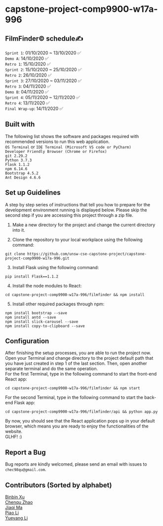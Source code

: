 # capstone-project-comp9900-w17a-996

## FilmFinder© schedule✍

`Sprint 1`:   01/10/2020 ~ 13/10/2020        ✅<br/>
`Demo A`:     14/10/2020                    ✅<br/>
`Retro 1`:    15/10/2020                    ✅<br/>
`Sprint 2`:   15/10/2020 ~ 25/10/2020       ✅<br/>
`Retro 2`:    26/10/2020                    ✅<br/>
`Sprint 3`:   27/10/2020 ~ 03/11/2020       ✅<br/>
`Retro 3`:    04/11/2020                    ✅<br/>
`Demo B`:     04/11/2020                    ✅<br/>
`Sprint 4`:   05/11/2020 ~ 12/11/2020       ✅<br/>
`Retro 4`:    13/11/2020                    ✅<br/>
`Final Wrap-up`: 14/11/2020                 ✅<br/>

## Built with
The following list shows the software and packages required with recommended versions to run this web application.<br/>
`OS Terminal` or `IDE Terminal (Microsoft VS code or PyCharm)`<br/>
`Developer Friendly Browser (Chrome or Firefox)`<br/>
`git 2.29.2`<br/>
`Python 3.7.3`<br/>
`Flask 1.1.2`<br/>
`npm 6.14.6`<br/>
`Bootstrap 4.5.2`<br/>
`Ant Design 4.6.6`<br/>

## Set up Guidelines
A step by step series of instructions that tell you how to prepare for the development environment running is displayed below. Please skip the second step if you are accessing this project through a zip file.

1. Make a new directory for the project and change the current directory into it. 

2. Clone the repository to your local workplace using the following command:
```
git clone https://github.com/unsw-cse-capstone-project/capstone-project-comp9900-w17a-996.git
```

3. Install Flask using the following command:
```
pip install Flask==1.1.2
```

4. Install the node modules to React:
```
cd capstone-project-comp9900-w17a-996/filmfinder && npm install
```

5. Install other required packages through npm:
```
npm install bootstrap --save
npm install antd --save
npm install slick-carousel --save
npm install copy-to-clipboard --save
```

## Configuration
After finishing the setup processes, you are able to run the project now. Open your Terminal and change directory to the project default path that you have just created in step 1 of the last section. Then, open another separate terminal and do the same operation.<br/>
For the first Terminal, type in the following command to start the front-end React app:
```
cd capstone-project-comp9900-w17a-996/filmfinder && npm start 
```
For the second Terminal, type in the following command to start the back-end Flask app:
```
cd capstone-project-comp9900-w17a-996/filmfinder/api && python app.py
```
By now, you should see that the React application pops up in your default browser, which means you are ready to enjoy the functionalities of the website.<br/>
GLHF! :)

## Report a Bug
Bug reports are kindly welcomed, please send an email with issues to `chec98qu@gmail.com`.

## Contributors (Sorted by alphabet)
[Binbin Xu](https://github.com/udxbb)<br/>
[Chenqu Zhao](http://github.com/chenquzhao)<br/>
[Jiaqi Ma](https://github.com/jiaqima-1)<br/>
[Piao Li](https://github.com/lilaobiaolipiao)<br/>
[Yueyang Li](https://github.com/gyvslyy)<br/>

